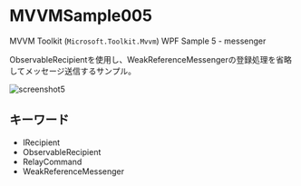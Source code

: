 # MVVMSample005
MVVM Toolkit (`Microsoft.Toolkit.Mvvm`) WPF Sample 5 - messenger

ObservableRecipientを使用し、WeakReferenceMessengerの登録処理を省略してメッセージ送信するサンプル。

![screenshot5](https://user-images.githubusercontent.com/81235941/115363179-343ad200-a1fd-11eb-9078-35e3d980bd30.png)

## キーワード

* IRecipient
* ObservableRecipient
* RelayCommand
* WeakReferenceMessenger
